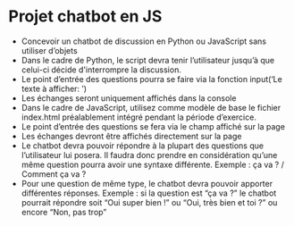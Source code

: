 # Projet chatbot en JS

+ Concevoir un chatbot de discussion en Python ou JavaScript sans utiliser d’objets
+ Dans le cadre de Python, le script devra tenir l’utilisateur jusqu’à que celui-ci décide d'interrompre la discussion. 
+ Le point d’entrée des questions pourra se faire via la fonction input(‘Le texte à afficher: ’)
+ Les échanges seront uniquement affichés dans la console
+ Dans le cadre de JavaScript, utilisez comme modèle de base le fichier index.html préalablement intégré pendant la période d’exercice. 
+ Le point d’entrée des questions se fera via le champ affiché sur la page
+ Les échanges devront être affichés directement sur la page 
+ Le chatbot devra pouvoir répondre à la plupart des questions que l’utilisateur lui posera. Il faudra donc prendre en considération qu’une même question pourra avoir une syntaxe différente. Exemple : ça va ? / Comment ça va ? 
+ Pour une question de même type, le chatbot devra pouvoir apporter différentes réponses. Exemple : si la question est “ça va ?” le chatbot pourrait répondre soit “Oui super bien !” ou “Oui, très bien et toi ?” ou encore “Non, pas trop”
